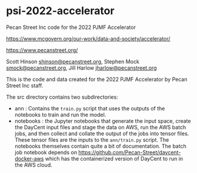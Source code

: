 # psi-2022-accelerator
Pecan Street Inc code for the 2022 PJMF Accelerator

https://www.mcgovern.org/our-work/data-and-society/accelerator/

https://www.pecanstreet.org/

Scott Hinson shinson@pecanstreet.org, 
Stephen Mock smock@pecanstreet.org, 
Jill Harlow jharlow@pecanstreet.org

This is the code and data created for the 2022 PJMF Accelerator by Pecan Street Inc staff.

The src directory contains two subdirectories:

- ann : Contains the `train.py` script that uses the outputs of the notebooks to train and run the model.
- notebooks : the Jupyter notebooks that generate the input space, create the DayCent input files and stage the data on AWS, run the AWS batch jobs, and then collect and collate the output of the jobs into tensor files. These tensor files are the inputs to the `ann/train.py` script. The notebooks themselves contain quite a bit of documentation. The batch job notebook depends on https://github.com/Pecan-Street/daycent-docker-aws which has the containerized version of DayCent to run in the AWS cloud.